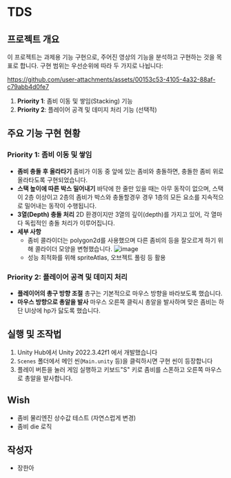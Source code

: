 # TDS

## 프로젝트 개요

이 프로젝트는 과제용 기능 구현으로, 주어진 영상의 기능을 분석하고 구현하는 것을 목표로 합니다. 구현 범위는 우선순위에 따라 두 가지로 나뉩니다:

https://github.com/user-attachments/assets/00153c53-4105-4a32-88af-c79abb4d0fe7

1. **Priority 1**: 좀비 이동 및 쌓임(Stacking) 기능
2. **Priority 2**: 플레이어 공격 및 데미지 처리 기능 (선택적)

## 주요 기능 구현 현황

### Priority 1: 좀비 이동 및 쌓임

* **좀비 충돌 후 올라타기**
  좀비가 이동 중 앞에 있는 좀비와 충돌하면, 충돌한 좀비 위로 올라타도록 구현되었습니다.
* **스택 높이에 따른 박스 밀어내기**
  바닥에 한 줄만 있을 때는 아무 동작이 없으며, 스택이 2층 이상이고 2층의 좀비가 박스와 충돌할경우 경우 1층의 모든 요소를 지속적으로 밀어내는 동작이 수행됩니다.
* **3열(Depth) 충돌 처리**
  2D 환경이지만 3열의 깊이(depth)를 가지고 있어, 각 열마다 독립적인 충돌 처리가 이루어집니다.
* **세부 사항**
  - 좀비 콜라이더는 polygon2d를 사용했으며 다른 좀비의 등을 잘오르게 하기 위해 콜라이더 모양을 변형했습니다.
    ![image](https://github.com/user-attachments/assets/24b97086-828a-4092-a788-f0b3b16133ab)
  - 성능 최적화를 위해 spriteAtlas, 오브젝트 풀링 등 활용    

### Priority 2: 플레이어 공격 및 데미지 처리

* **플레이어의 총구 방향 조절**
  총구는 기본적으로 마우스 방향을 바라보도록 했습니다.
* **마우스 방향으로 총알을 발사**
  마우스 오른쪽 클릭시 총알을 발사하며 맞은 좀비는 하단 UI상에 hp가 닳도록 했습니다.

## 실행 및 조작법

1. Unity Hub에서 Unity 2022.3.42f1 에서 개발했습니다
2. `Scenes` 폴더에서 메인 씬(`Main.unity` 등)을 클릭하시면 구현 씬이 등장합니다
3. 플레이 버튼을 눌러 게임 실행하고 키보드"S" 키로 좀비를 스폰하고 오른쪽 마우스로 총알을 발사합니다.

## Wish
* 좀비 물리엔진 상수값 테스트 (자연스럽게 변경)
* 좀비 die 로직

## 작성자
* 장한아
